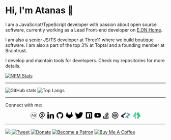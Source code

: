 # Hi, I'm Atanas 👋

I am a JavaScript/TypeScript developer with passion about open source software, currently working as a Lead Front-end developer on [E.ON Home](https://www.eonenergy.com/energy-management.html).

I am also a senior JS/TS developer at Three11 where we build boutique software.
I am also a part of the top 3% at Toptal and a founding member at Braintrust.

I develop and maintain tools for developers. Check my repositories for more details.

[![NPM Stats](https://img.shields.io/endpoint?url=https://raw.githubusercontent.com/scriptex/npm-stats/main/badge.json)](https://github.com/scriptex/npm-stats)

---

![GitHub stats](https://github-readme-stats.vercel.app/api?username=scriptex&theme=github_dark&show_icons=true&hide_border=true&count_private=true)
![Top Langs](https://github-readme-stats.vercel.app/api/top-langs/?username=scriptex&theme=github_dark&hide_border=true&layout=compact)

---

Connect with me:

<div align="center">
    <a href="https://atanas.info"><img src="https://raw.githubusercontent.com/scriptex/socials/master/styled-assets/logo.svg" height="20" alt=""></a>&nbsp;
    <a href="mailto:hi@atanas.info"><img src="https://raw.githubusercontent.com/scriptex/socials/master/styled-assets/email.svg" height="20" alt=""></a>&nbsp;
    <a href="https://www.linkedin.com/in/scriptex/"><img src="https://raw.githubusercontent.com/scriptex/socials/master/styled-assets/linkedin.svg" height="20" alt=""></a>&nbsp;
    <a href="https://github.com/scriptex"><img src="https://raw.githubusercontent.com/scriptex/socials/master/styled-assets/github.svg" height="20" alt=""></a>&nbsp;
    <a href="https://gitlab.com/scriptex"><img src="https://raw.githubusercontent.com/scriptex/socials/master/styled-assets/gitlab.svg" height="20" alt=""></a>&nbsp;
    <a href="https://twitter.com/scriptexbg"><img src="https://raw.githubusercontent.com/scriptex/socials/master/styled-assets/twitter.svg" height="20" alt=""></a>&nbsp;
    <a href="https://www.npmjs.com/~scriptex"><img src="https://raw.githubusercontent.com/scriptex/socials/master/styled-assets/npm.svg" height="20" alt=""></a>&nbsp;
    <a href="https://www.youtube.com/user/scriptex"><img src="https://raw.githubusercontent.com/scriptex/socials/master/styled-assets/youtube.svg" height="20" alt=""></a>&nbsp;
    <a href="https://stackoverflow.com/users/4140082/atanas-atanasov"><img src="https://raw.githubusercontent.com/scriptex/socials/master/styled-assets/stackoverflow.svg" height="20" alt=""></a>&nbsp;
    <a href="https://codepen.io/scriptex/"><img src="https://raw.githubusercontent.com/scriptex/socials/master/styled-assets/codepen.svg" width="20" alt=""></a>&nbsp;
    <a href="https://profile.codersrank.io/user/scriptex"><img src="https://raw.githubusercontent.com/scriptex/socials/master/styled-assets/codersrank.svg" height="20" alt=""></a>&nbsp;
    <a href="https://linktr.ee/scriptex"><img src="https://raw.githubusercontent.com/scriptex/socials/master/styled-assets/linktree.svg" height="20" alt="">
</div>

---

![](https://komarev.com/ghpvc?username=scriptex&color=blueviolet)
[![Tweet](https://img.shields.io/badge/Tweet-Share_my_profile-blue.svg?style=flat-square&logo=twitter&color=38A1F3)](https://twitter.com/intent/tweet?text=Checkout%20this%20awesome%20developer%20profile%3A&url=https%3A%2F%2Fgithub.com%2Fscriptex&via=scriptexbg&hashtags=software%2Cgithub%2Ccode%2Cawesome)
[![Donate](https://img.shields.io/badge/Donate-Support_me_on_PayPal-blue.svg?style=flat-square&logo=paypal&color=222d65)](https://www.paypal.me/scriptex)
[![Become a Patron](https://img.shields.io/badge/Become_Patron-Support_me_on_Patreon-blue.svg?style=flat-square&logo=patreon&color=e64413)](https://www.patreon.com/atanas)
[![Buy Me A Coffee](https://img.shields.io/badge/Donate-Buy%20me%20a%20coffee-yellow.svg?logo=ko-fi)](https://ko-fi.com/scriptex)
